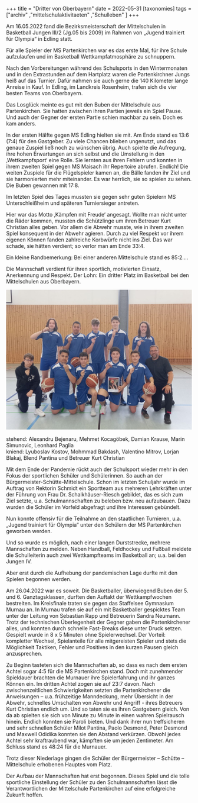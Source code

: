 +++
title = "Dritter von Oberbayern"
date = 2022-05-31
[taxonomies]
tags = ["archiv" ,"mittelschulaktivitaeten" ,"Schulleben" ]
+++

Am 16.05.2022 fand die Bezirksmeisterschaft der Mittelschulen in Basketball Jungen III/2 (Jg.05 bis 2009) im Rahmen von „Jugend trainiert für Olympia“ in Edling statt.

Für alle Spieler der MS Partenkirchen war es das erste Mal, für ihre Schule aufzulaufen und im Basketball Wettkampfatmosphäre zu schnuppern.

Nach den Vorbereitungen während des Schulsports in den Wintermonaten und in den Extrastunden auf dem Hartplatz waren die Partenkirchner Jungs heiß auf das Turnier. Dafür nahmen sie auch gerne die 140 Kilometer lange Anreise in Kauf. In Edling, im Landkreis Rosenheim, trafen sich die vier besten Teams von Oberbayern.

Das Losglück meinte es gut mit den Buben der Mittelschule aus Partenkirchen. Sie hatten zwischen ihren Partien jeweils ein Spiel Pause. Und auch der Gegner der ersten Partie schien machbar zu sein. Doch es kam anders.

In der ersten Hälfte gegen MS Edling hielten sie mit. Am Ende stand es 13:6 (7:4) für den Gastgeber. Zu viele Chancen blieben ungenutzt, und das genaue Zuspiel ließ noch zu wünschen übrig. Auch spielte die Aufregung, ihre hohen Erwartungen an sich selbst und die Umstellung in den ‚Wettkampfsport‘ eine Rolle. Sie lernten aus ihren Fehlern und konnten in ihrem zweiten Spiel gegen MS Maisach ihr Repertoire abrufen. Endlich! Die weiten Zuspiele für die Flügelspieler kamen an, die Bälle fanden ihr Ziel und sie harmonierten mehr miteinander. Es war herrlich, sie so spielen zu sehen. Die Buben gewannen mit 17:8.

Im letzten Spiel des Tages mussten sie gegen sehr guten Spielern MS Unterschleißheim und späteren Turniersieger antreten.

Hier war das Motto ‚Kämpfen mit Freude‘ angesagt. Wollte man nicht unter die Räder kommen, mussten die Schützlinge um ihren Betreuer Kurt Christian alles geben. Vor allem die Abwehr musste, wie in ihrem zweiten Spiel konsequent in der Abwehr agieren. Durch zu viel Respekt vor ihrem eigenen Können fanden zahlreiche Korbwürfe nicht ins Ziel. Das war schade, sie hätten verdient; so verlor man am Ende 33:4.

Ein kleine Randbemerkung: Bei einer anderen Mittelschule stand es 85:2….

Die Mannschaft verdient für ihren sportlich, motivierten Einsatz, Anerkennung und Respekt. Der Lohn: Ein dritter Platz im Basketball bei den Mittelschulen aus Oberbayern.

![](images/Basketball-Bezirksfinale-JIII2-1024x768.jpg)

stehend: Alexandru Bejenaru, Mehmet Kocagöbek, Damian Krause, Marin Simunovic, Leonhard Paglia  
kniend: Lyuboslav Kostov, Mohmmad Bakdash, Valentino Mitrov, Lorjan Blakaj, Blend Pantina und Betreuer Kurt Christian

Mit dem Ende der Pandemie rückt auch der Schulsport wieder mehr in den Fokus der sportlichen Schüler und Schülerinnen. So auch an der Bürgermeister-Schütte-Mittelschule. Schon im letzten Schuljahr wurde im Auftrag von Rektorin Schmidt ein Sportteam aus mehreren Lehrkräften unter der Führung von Frau Dr. Schalkhäuser-Riesch gebildet, das es sich zum Ziel setzte, u.a. Schulmannschaften zu beleben bzw. neu aufzubauen. Dazu wurden die Schüler im Vorfeld abgefragt und ihre Interessen gebündelt.

Nun konnte offensiv für die Teilnahme an den staatlichen Turnieren, u.a. „Jugend trainiert für Olympia“ unter den Schülern der MS Partenkirchen geworben werden.

Und so wurde es möglich, nach einer langen Durststrecke, mehrere Mannschaften zu melden. Neben Handball, Feldhockey und Fußball meldete die Schulleiterin auch zwei Wettkampfteams im Basketball an; u.a. bei den Jungen IV.

Aber erst durch die Aufhebung der pandemischen Lage durfte mit den Spielen begonnen werden.

Am 26.04.2022 war es soweit. Die Basketballer, überwiegend Buben der 5. und 6. Ganztagsklassen, durften den Auftakt der Wettkampfwochen bestreiten. Im Kreisfinale traten sie gegen das Staffelsee Gymnasium Murnau an. In Murnau trafen sie auf ein mit Basketballer gespicktes Team unter der Leitung von Sebastian Rapp und Betreuerin Sandra Neumann. Trotz der technischen Überlegenheit der Gegner gaben die Partenkirchener alles, und konnten durch schnelle Fast-Breaks diese unter Druck setzen. Gespielt wurde in 8 x 5 Minuten ohne Spielerwechsel. Der Vorteil: kompletter Wechsel, Spielanteile für alle mitgereisten Spieler und stets die Möglichkeit Taktiken, Fehler und Positives in den kurzen Pausen gleich anzusprechen.

Zu Beginn tasteten sich die Mannschaften ab, so dass es nach dem ersten Achtel sogar 4:5 für die MS Partenkirchen stand. Doch mit zunehmender Spieldauer brachten die Murnauer ihre Spielerfahrung und ihr ganzes Können ein. Im dritten Achtel zogen sie auf 23:7 davon. Nach zwischenzeitlichen Schwierigkeiten setzten die Partenkirchener die Anweisungen – u.a. frühzeitige Manndeckung, mehr Übersicht in der Abwehr, schnelles Umschalten von Abwehr und Angriff - ihres Betreuers Kurt Christian endlich um. Und so taten sie es ihren Gastgebern gleich. Von da ab spielten sie sich von Minute zu Minute in einen wahren Spielrausch hinein. Endlich konnten sie Paroli bieten. Und dank ihrer nun treffsicheren und sehr schnellen Schüler Milot Pantina, Paolo Desmond, Peter Desmond und Maxwell Odidika konnten sie den Abstand verkürzen. Obwohl jedes Achtel sehr kraftraubend war, kämpften sie um jeden Zentimeter. Am Schluss stand es 48:24 für die Murnauer.

Trotz dieser Niederlage gingen die Schüler der Bürgermeister – Schütte – Mittelschule erhobenen Hauptes vom Platz.

Der Aufbau der Mannschaften hat erst begonnen. Dieses Spiel und die tolle sportliche Einstellung der Schüler zu den Schulmannschaften lässt die Verantwortlichen der Mittelschule Partenkirchen auf eine erfolgreiche Zukunft hoffen.
